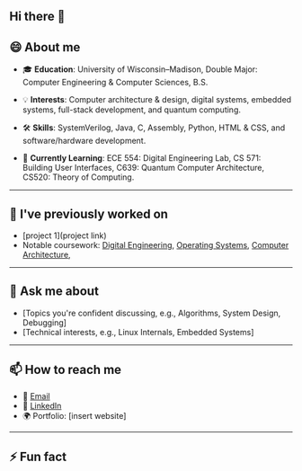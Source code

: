 ## Hi there 👋
## 😄 About me  
- 🎓 **Education**: University of Wisconsin–Madison, Double Major: Computer Engineering & Computer Sciences, B.S.
  
- 💡 **Interests**: Computer architecture & design, digital systems, embedded systems, full-stack development, and quantum computing.
  
- 🛠 **Skills**: SystemVerilog, Java, C, Assembly, Python, HTML & CSS, and software/hardware development.
  
- 🌱 **Currently Learning**: ECE 554: Digital Engineering Lab, CS 571: Building User Interfaces, C639: Quantum Computer Architecture, CS520: Theory of Computing.

---

## :hammer: I've previously worked on  
- [project 1](project link)
- Notable coursework: [Digital Engineering](), [Operating Systems](https://pages.cs.wisc.edu/~shivaram/cs537-fa24/), [Computer Architecture](https://swamittannu.com/cs552/), 
  
---

## 💬 Ask me about  
- [Topics you're confident discussing, e.g., Algorithms, System Design, Debugging]  
- [Technical interests, e.g., Linux Internals, Embedded Systems]

---

## 📫 How to reach me  
- 📧 [Email](hmrdo@protonmail.com)
- 💼 [LinkedIn](https://www.linkedin.com/in/hmrdoll)
- 🌍 Portfolio: [insert website]
  
---

## ⚡ Fun fact  

